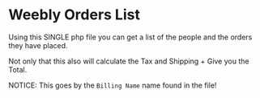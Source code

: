 # Weebly Orders List

Using this SINGLE php file you can get a list of the people and the orders they have placed.

Not only that this also will calculate the  Tax and Shipping + Give you the Total.

NOTICE: This goes by the `Billing Name` name found in the file!